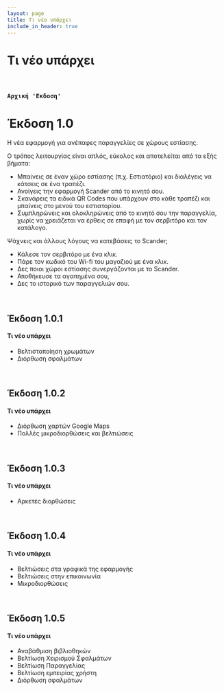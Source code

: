 ```yaml
---
layout: page
title: Τι νέο υπάρχει
include_in_header: true
---
```


# Τι νέο υπάρχει

<br>

### `Αρχική 'Εκδοση'`
# **Έκδοση 1.0**
Η νέα εφαρμογή για ανέπαφες παραγγελίες σε χώρους εστίασης.

Ο τρόπος λειτουργίας είναι απλός, εύκολος και αποτελείται από τα εξής βήματα:

- Μπαίνεις σε έναν χώρο εστίασης (π.χ. Eστιατόριο) και διαλέγεις να κάτσεις σε ένα
 τραπέζι.
- Ανοίγεις την εφαρμογή Scander από το κινητό σου.
- Σκανάρεις τα ειδικά QR Codes που υπάρχουν στο κάθε τραπέζι και μπαίνεις στο
 μενού του εστιατορίου.
- Συμπληρώνεις και ολοκληρώνεις από το κινητό σου την παραγγελία, χωρίς να
 χρειάζεται να έρθεις σε επαφή με τον σερβιτόρο και τον κατάλογο.

Ψάχνεις και άλλους λόγους να κατεβάσεις το Scander;

- Κάλεσε τον σερβιτόρο με ένα κλικ.
- Πάρε τον κωδικό του Wi-fi του μαγαζιού με ένα κλικ.
- Δες ποιοι χώροι εστίασης συνεργάζονται με το Scander.
- Αποθήκευσε τα αγαπημένα σου,
- Δες το ιστορικό των παραγγελιών σου.

<br>

## **Έκδοση 1.0.1**

#### Τι νέο υπάρχει
- Βελτιστοποίηση χρωμάτων
- Διόρθωση σφαλμάτων

<br>

## **Έκδοση 1.0.2**

#### Τι νέο υπάρχει
- Διόρθωση χαρτών Google Maps
- Πολλές μικρoδιορθώσεις και βελτιώσεις

<br>

## **Έκδοση 1.0.3**

#### Τι νέο υπάρχει
- Αρκετές διορθώσεις

<br>

## **Έκδοση 1.0.4**

#### Τι νέο υπάρχει
- Βελτιώσεις στα γραφικά της εφαρμογής
- Βελτιώσεις στην επικοινωνία
- Μικροδιορθώσεις

<br>

## **Έκδοση 1.0.5**

#### Τι νέο υπάρχει
- Αναβάθμιση βιβλιοθηκών
- Βελτίωση Χειρισμού Σφαλμάτων
- Βελτίωση Παραγγελίας
- Βελτίωση εμπειρίας χρήστη
- Διόρθωση σφαλμάτων

<br>
